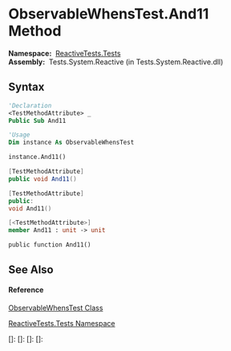 # ObservableWhensTest.And11 Method

**Namespace:**  [ReactiveTests.Tests](ReactiveTests.Tests\ReactiveTests.Tests.md)  
**Assembly:**  Tests.System.Reactive (in Tests.System.Reactive.dll)

## Syntax

```vb
'Declaration
<TestMethodAttribute> _
Public Sub And11
```

```vb
'Usage
Dim instance As ObservableWhensTest

instance.And11()
```

```csharp
[TestMethodAttribute]
public void And11()
```

```c++
[TestMethodAttribute]
public:
void And11()
```

```fsharp
[<TestMethodAttribute>]
member And11 : unit -> unit 
```

```jscript
public function And11()
```

## See Also

#### Reference

[ObservableWhensTest Class](ObservableWhensTest\ObservableWhensTest.md)

[ReactiveTests.Tests Namespace](ReactiveTests.Tests\ReactiveTests.Tests.md)

[]: 
[]: 
[]: 
[]: 